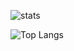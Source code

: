 ![stats](https://github-readme-stats-three-psi-74.vercel.app/api?username=drkbal0&theme=dark&show_icons=true)

![Top Langs](https://github-readme-stats-three-psi-74.vercel.app/api/top-langs/?username=drkbal0)
